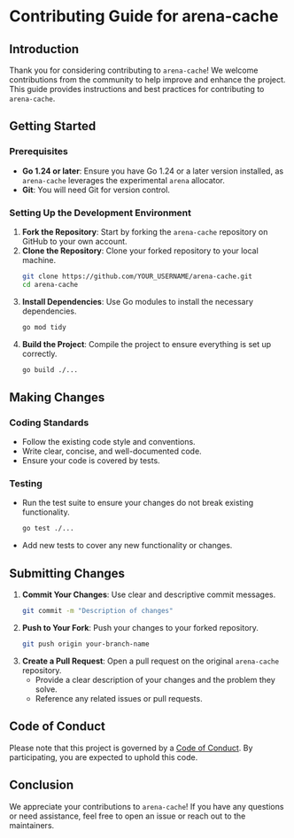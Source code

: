 # Contributing Guide for arena-cache

## Introduction

Thank you for considering contributing to `arena-cache`! We welcome contributions from the community to help improve and enhance the project. This guide provides instructions and best practices for contributing to `arena-cache`.

## Getting Started

### Prerequisites

- **Go 1.24 or later**: Ensure you have Go 1.24 or a later version installed, as `arena-cache` leverages the experimental `arena` allocator.
- **Git**: You will need Git for version control.

### Setting Up the Development Environment

1. **Fork the Repository**: Start by forking the `arena-cache` repository on GitHub to your own account.
2. **Clone the Repository**: Clone your forked repository to your local machine.
   ```bash
   git clone https://github.com/YOUR_USERNAME/arena-cache.git
   cd arena-cache
   ```
3. **Install Dependencies**: Use Go modules to install the necessary dependencies.
   ```bash
   go mod tidy
   ```
4. **Build the Project**: Compile the project to ensure everything is set up correctly.
   ```bash
   go build ./...
   ```

## Making Changes

### Coding Standards

- Follow the existing code style and conventions.
- Write clear, concise, and well-documented code.
- Ensure your code is covered by tests.

### Testing

- Run the test suite to ensure your changes do not break existing functionality.
  ```bash
  go test ./...
  ```
- Add new tests to cover any new functionality or changes.

## Submitting Changes

1. **Commit Your Changes**: Use clear and descriptive commit messages.
   ```bash
   git commit -m "Description of changes"
   ```
2. **Push to Your Fork**: Push your changes to your forked repository.
   ```bash
   git push origin your-branch-name
   ```
3. **Create a Pull Request**: Open a pull request on the original `arena-cache` repository.
   - Provide a clear description of your changes and the problem they solve.
   - Reference any related issues or pull requests.

## Code of Conduct

Please note that this project is governed by a [Code of Conduct](../CODE_OF_CONDUCT.md). By participating, you are expected to uphold this code.

## Conclusion

We appreciate your contributions to `arena-cache`! If you have any questions or need assistance, feel free to open an issue or reach out to the maintainers.

